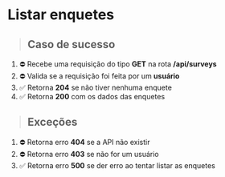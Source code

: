 # Listar enquetes

> ## Caso de sucesso

1. ⛔ Recebe uma requisição do tipo **GET** na rota **/api/surveys**
2. ⛔ Valida se a requisição foi feita por um **usuário**
3. ✅ Retorna **204** se não tiver nenhuma enquete
4. ✅ Retorna **200** com os dados das enquetes

> ## Exceções

1. ⛔ Retorna erro **404** se a API não existir
2. ⛔ Retorna erro **403** se não for um usuário
3. ✅ Retorna erro **500** se der erro ao tentar listar as enquetes